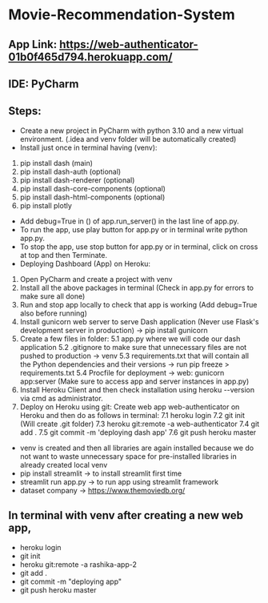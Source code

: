 # Movie-Recommendation-System
## App Link: https://web-authenticator-01b0f465d794.herokuapp.com/
## IDE: PyCharm
## Steps:
* Create a new project in PyCharm with python 3.10 and a new virtual environment. (.idea and venv folder will be automatically created)
* Install just once in terminal having (venv):
1. pip install dash (main)
2. pip install dash-auth (optional)
3. pip install dash-renderer (optional)
4. pip install dash-core-components (optional)
5. pip install dash-html-components (optional)
6. pip install plotly
* Add debug=True in () of app.run_server() in the last line of app.py.
* To run the app, use play button for app.py or in terminal write python app.py.
* To stop the app, use stop button for app.py or in terminal, click on cross at top and then Terminate.
* Deploying Dashboard (App) on Heroku:
1. Open PyCharm and create a project with venv
2. Install all the above packages in terminal (Check in app.py for errors to make sure all done)
3. Run and stop app locally to check that app is working (Add debug=True also before running)
4. Install gunicorn web server to serve Dash application (Never use Flask's development server in production) -> pip install gunicorn 
5. Create a few files in folder:
5.1 app.py where we will code our dash application
5.2 .gitignore to make sure that unnecessary files are not pushed to production -> venv
5.3 requirements.txt that will contain all the Python dependencies and their versions -> run pip freeze > requirements.txt
5.4 Procfile for deployment -> web: gunicorn app:server (Make sure to access app and server instances in app.py)
6. Install Heroku Client and then check installation using heroku --version via cmd as administrator.
7. Deploy on Heroku using git: Create web app web-authenticator on Heroku and then do as follows in terminal:
7.1 heroku login
7.2 git init (Will create .git folder)
7.3 heroku git:remote -a web-authenticator
7.4 git add .
7.5 git commit -m 'deploying dash app'
7.6 git push heroku master

* venv is created and then all libraries are again installed because we do not want to waste unnecessary space for pre-installed libraries in already created local venv
* pip install streamlit -> to install streamlit first time
* streamlit run app.py -> to run app using streamlit framework
* dataset company -> https://www.themoviedb.org/

## In terminal with venv after creating a new web app,
* heroku login
* git init
* heroku git:remote -a rashika-app-2
* git add .
* git commit -m "deploying app"
* git push heroku master
